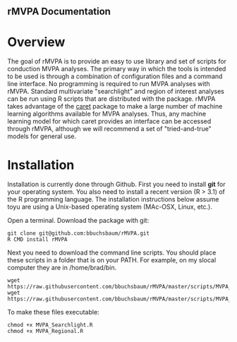 ## rMVPA Documentation 

# Overview

The goal of rMVPA is to provide an easy to use library and set of scripts for conduction MVPA analyses. The primary way in which the tools is intended to be used is through a combination of configuration files and a command line interface. No programming is required to run MVPA analyses with rMVPA. Standard multivariate "searchlight" and region of interest analyses can be run using R scripts that are distributed with the package. rMVPA takes advantage of the [caret](http://topepo.github.io/caret/index.html) package to make a large number of machine learning algorithms available for MVPA analyses. Thus, any machine learning model for which caret provides an interface can be accessed through rMVPA, although we will recommend a set of "tried-and-true" models for general use.


# Installation

Installation is currently done through Github. First you need to install **git** for your operating system. You also need to install a recent version (R > 3.1) of the R programming language. The installation instructions below assume toyu are using a Unix-based operating system (MAc-OSX, Linux, etc.).

Open a terminal. Download the package with git:

```
git clone git@github.com:bbuchsbaum/rMVPA.git
R CMD install rMVPA
```

Next you need to download the command line scripts. You should place these scripts in a folder that is on your PATH. For example, on my slocal computer they are in /home/brad/bin.

```
wget https://raw.githubusercontent.com/bbuchsbaum/rMVPA/master/scripts/MVPA_Searchlight.R
wget https://raw.githubusercontent.com/bbuchsbaum/rMVPA/master/scripts/MVPA_Regional.R
```

To make these files executable:

``` 
chmod +x MVPA_Searchlight.R
chmod +x MVPA_Regional.R
```